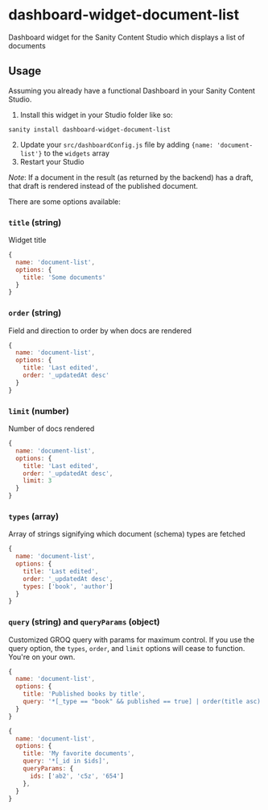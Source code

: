 # dashboard-widget-document-list

Dashboard widget for the Sanity Content Studio which displays a list of documents

## Usage

Assuming you already have a functional Dashboard in your Sanity Content Studio.

1. Install this widget in your Studio folder like so:

```
sanity install dashboard-widget-document-list
```

2. Update your `src/dashboardConfig.js` file by adding `{name: 'document-list'}` to the `widgets` array
3. Restart your Studio

_Note_: If a document in the result (as returned by the backend) has a draft, that draft is rendered instead of the published document.

There are some options available:

### `title` (string)

Widget title

```js
{
  name: 'document-list',
  options: {
    title: 'Some documents'
  }
}
```

### `order` (string)

Field and direction to order by when docs are rendered

```js
{
  name: 'document-list',
  options: {
    title: 'Last edited',
    order: '_updatedAt desc'
  }
}
```

### `limit` (number)

Number of docs rendered

```js
{
  name: 'document-list',
  options: {
    title: 'Last edited',
    order: '_updatedAt desc',
    limit: 3
  }
}
```

### `types` (array)

Array of strings signifying which document (schema) types are fetched

```js
{
  name: 'document-list',
  options: {
    title: 'Last edited',
    order: '_updatedAt desc',
    types: ['book', 'author']
  }
}
```

### `query` (string) and `queryParams` (object)

Customized GROQ query with params for maximum control. If you use the query option, the `types`, `order`, and `limit` options will cease to function. You're on your own.

```js
{
  name: 'document-list',
  options: {
    title: 'Published books by title',
    query: '*[_type == "book" && published == true] | order(title asc) [0...10]'
  }
}
```

```js
{
  name: 'document-list',
  options: {
    title: 'My favorite documents',
    query: '*[_id in $ids]',
    queryParams: {
      ids: ['ab2', 'c5z', '654']
    },
  }
}
```
